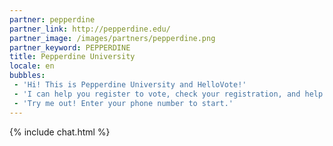 ```yaml
---
partner: pepperdine
partner_link: http://pepperdine.edu/
partner_image: /images/partners/pepperdine.png
partner_keyword: PEPPERDINE
title: Pepperdine University
locale: en
bubbles:
 - 'Hi! This is Pepperdine University and HelloVote!'
 - 'I can help you register to vote, check your registration, and help your friends register.'
 - 'Try me out! Enter your phone number to start.'
---
```

{% include chat.html %}




